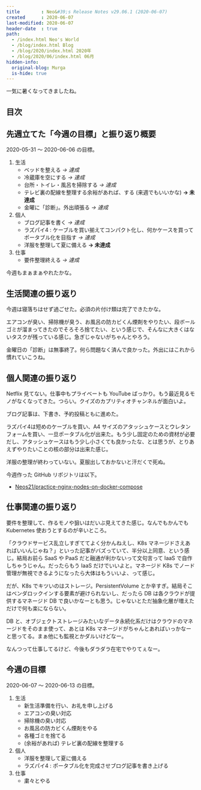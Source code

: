 ```yaml
---
title        : Neo&#39;s Release Notes v29.06.1 (2020-06-07)
created      : 2020-06-07
last-modified: 2020-06-07
header-date  : true
path:
  - /index.html Neo's World
  - /blog/index.html Blog
  - /blog/2020/index.html 2020年
  - /blog/2020/06/index.html 06月
hidden-info:
  original-blog: Murga
  is-hide: true
---
```


一気に暑くなってきましたね。

## 目次

## 先週立てた「今週の目標」と振り返り概要

2020-05-31 ～ 2020-06-06 の目標。

1. 生活
    - ベッドを整える _→ 達成_
    - 冷蔵庫を空にする _→ 達成_
    - 台所・トイレ・風呂を掃除する _→ 達成_
    - テレビ裏の配線を整理する余裕があれば、する (来週でもいいかな) __→ 未達成__
    - 金曜に「診断」。外出頑張る _→ 達成_
2. 個人
    - ブログ記事を書く _→ 達成_
    - ラズパイ4 : ケーブルを買い揃えてコンパクト化し、何かケースを買ってポータブル化を目指す _→ 達成_
    - 洋服を整理して夏に備える __→ 未達成__
3. 仕事
    - 要件整理終える _→ 達成_

今週もまぁまぁやれたかな。

## 生活関連の振り返り

今週は寝落ちはせず過ごせた。必須の片付け類は完了できたかな。

エアコンが臭い、掃除機が臭う、お風呂の防カビくん煙剤をやりたい、段ボールゴミが溜まってきたのでそろそろ捨てたい、という感じで、そんなに大きくはないタスクが残っている感じ。急ぎじゃないがちゃんとやろう。

金曜日の「診断」は無事終了。何ら問題なく済んで良かった。外出にはこれから慣れていこうね。

## 個人関連の振り返り

Netflix 見てない。仕事中もプライベートも YouTube ばっかり。もう最近見るモノがなくなってきた。つらい。クイズのカプリティオチャンネルが面白いよ。

ブログ記事は、下書き、予約投稿ともに進めた。

ラズパイ4は短めのケーブルを買い、A4 サイズのアタッシュケースとウレタンフォームを買い、一旦ポータブル化が出来た。もう少し固定のための資材が必要だし、アタッシュケースはもう少し小さくても良かったな、とは思うが、とりあえずやりたいことの核の部分は出来た感じ。

洋服の整理が終わっていない。夏服出しておかないと汗だくで死ぬ。

今週作った GitHub リポジトリは以下。

- [Neos21/practice-nginx-nodes-on-docker-compose](https://github.com/Neos21/practice-nginx-nodes-on-docker-compose)

## 仕事関連の振り返り

要件を整理して、作るモノや狙いはだいぶ見えてきた感じ。なんでもかんでも Kubernetes 使おうとするのが辛いところ。

「クラウドサービス乱立しすぎててよく分かんねえし、K8s マネージドさえあればいいんじゃね？」といった記事がバズっていて、半分以上同意、という感じ。結局お前ら SaaS や PaaS だと融通が利かないって文句言って IaaS で自作しちゃうじゃん。だったらもう IaaS だけでいいよと。マネージド K8s でノード管理が無視できるようになったら大体はもういいよ、って感じ。

だが、K8s でキツいのはストレージ。PersistentVolume とか辛すぎ。結局そこはベンダロックインする要素が避けられないし、だったら DB は各クラウドが提供するマネージド DB で良いかなーとも思う。じゃないとただ抽象化層が増えただけで何も楽にならない。

DB と、オブジェクトストレージみたいなデータ永続化系だけはクラウドのマネージドをそのまま使って、あとは K8s マネージドがちゃんとあればいっかなーと思ってる。まぁ他にも監視とかダルいけどなー。

なんつって仕事してるけど、今後もダラダラ在宅でやりてぇなー。

## 今週の目標

2020-06-07 ～ 2020-06-13 の目標。

1. 生活
    - 新生活準備を行い、お礼を申し上げる
    - エアコンの臭い対応
    - 掃除機の臭い対応
    - お風呂の防カビくん煙剤をやる
    - 各種ゴミを捨てる
    - (余裕があれば) テレビ裏の配線を整理する
2. 個人
    - 洋服を整理して夏に備える
    - ラズパイ4 : ポータブル化を完成させブログ記事を書き上げる
3. 仕事
    - 粛々とやる
